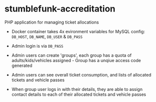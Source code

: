 # stumblefunk-accreditation

PHP application for managing ticket allocations

* Docker container takes 4x evironment variables for MySQL config: `DB_HOST`, `DB_NAME`, `DB_USER` & `DB_PASS`

* Admin login is via `DB_PASS`

* Admin users can create 'groups', each group has a quota of adults/kids/vehicles assigned - Group has a unqiue access code generated

* Admin users can see overall ticket consumption, and lists of allocated tickets and vehicle passes

* When group user logs in with their details, they are able to assign contact details to each of their allocated tickets and vehicle passes
